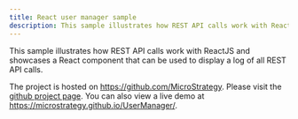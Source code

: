 ```yaml
---
title: React user manager sample
description: This sample illustrates how REST API calls work with ReactJS and showcases a React component that can be used to display a log of all REST API calls.
---
```


This sample illustrates how REST API calls work with ReactJS and showcases a React component that can be used to display a log of all REST API calls.

The project is hosted on <https://github.com/MicroStrategy>. Please visit the [github project page](https://github.com/MicroStrategy/UserManager). You can also view a live demo at <https://microstrategy.github.io/UserManager/>.
